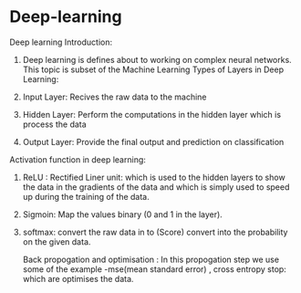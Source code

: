 # Deep-learning
Deep learning Introduction:
1. Deep learning is defines about to working on complex neural networks. This topic is subset of the Machine Learning
Types of Layers in Deep Learning:
1. Input Layer:
   Recives the raw data to the machine

2. Hidden Layer:
   Perform the computations in the hidden layer which is process the data

3. Output Layer:
   Provide the final output and prediction on classification

Activation function in deep learning:

1. ReLU : Rectified Liner unit:
   which is used to the hidden layers to show the data in the gradients of the data and which is simply used to speed up during the training of the data.

2. Sigmoin:
   Map the values binary (0 and 1 in the layer).

3. softmax:
   convert the raw data in to (Score) convert into the probability on the given data.

   Back propogation and optimisation :
   In this propogation step we use some of the example -mse(mean standard error) , cross entropy stop: which are optimises the data.
